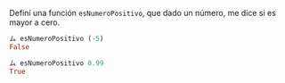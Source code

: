 Definí una función `esNumeroPositivo`, que dado un número, me dice si es mayor a cero.

```haskell
ム esNumeroPositivo (-5)
False

ム esNumeroPositivo 0.99
True
```
